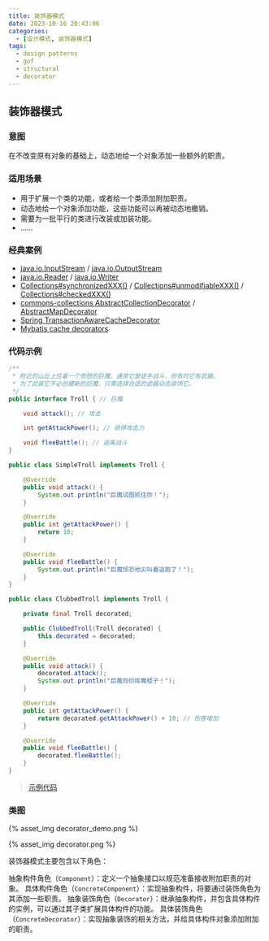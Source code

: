 ```yaml
---
title: 装饰器模式
date: 2023-10-16 20:43:06
categories:
  - [设计模式, 装饰器模式]
tags:
  - design patterns
  - gof
  - structural
  - decorator
---
```


## 装饰器模式

### 意图

在不改变原有对象的基础上，动态地给一个对象添加一些额外的职责。

### 适用场景

- 用于扩展一个类的功能，或者给一个类添加附加职责。
- 动态地给一个对象添加功能，这些功能可以再被动态地撤销。
- 需要为一批平行的类进行改装或加装功能。
- ......

<!-- more -->

### 经典案例

- [java.io.InputStream](http://docs.oracle.com/javase/8/docs/api/java/io/InputStream.html) / [java.io.OutputStream](http://docs.oracle.com/javase/8/docs/api/java/io/OutputStream.html)
- [java.io.Reader](http://docs.oracle.com/javase/8/docs/api/java/io/Reader.html) / [java.io.Writer](http://docs.oracle.com/javase/8/docs/api/java/io/Writer.html)
- [Collections#synchronizedXXX()](http://docs.oracle.com/javase/8/docs/api/java/util/Collections.html#synchronizedCollection-java.util.Collection-) / [Collections#unmodifiableXXX()](http://docs.oracle.com/javase/8/docs/api/java/util/Collections.html#unmodifiableCollection-java.util.Collection-) / [Collections#checkedXXX()](http://docs.oracle.com/javase/8/docs/api/java/util/Collections.html#checkedCollection-java.util.Collection-java.lang.Class-)
- [commons-collections AbstractCollectionDecorator](https://commons.apache.org/proper/commons-collections/javadocs/api-4.4/org/apache/commons/collections4/collection/AbstractCollectionDecorator.html) / [AbstractMapDecorator](https://commons.apache.org/proper/commons-collections/javadocs/api-4.4/org/apache/commons/collections4/map/AbstractMapDecorator.html)
- [Spring TransactionAwareCacheDecorator](https://docs.spring.io/spring-framework/docs/5.3.29/javadoc-api/org/springframework/cache/transaction/TransactionAwareCacheDecorator.html)
- [Mybatis cache decorators](https://mybatis.org/mybatis-3/zh/apidocs/org/apache/ibatis/cache/decorators/package-summary.html)

### 代码示例

```java
/**
 * 附近的山丘上住着一个愤怒的巨魔。通常它是徒手战斗，但有时它有武器。
 * 为了武装它不必创建新的巨魔，只需选择合适的武器动态装饰它。
 */
public interface Troll { // 巨魔

    void attack(); // 攻击

    int getAttackPower(); // 获得攻击力

    void fleeBattle(); // 逃离战斗
}

public class SimpleTroll implements Troll {

    @Override
    public void attack() {
        System.out.println("巨魔试图抓住你！");
    }

    @Override
    public int getAttackPower() {
        return 10;
    }

    @Override
    public void fleeBattle() {
        System.out.println("巨魔惊恐地尖叫着逃跑了！");
    }
}

public class ClubbedTroll implements Troll {

    private final Troll decorated;

    public ClubbedTroll(Troll decorated) {
        this.decorated = decorated;
    }

    @Override
    public void attack() {
        decorated.attack();
        System.out.println("巨魔向你挥舞棍子！");
    }

    @Override
    public int getAttackPower() {
        return decorated.getAttackPower() + 10; // 伤害增加
    }

    @Override
    public void fleeBattle() {
        decorated.fleeBattle();
    }
}
```

> [示例代码]()

### 类图

{% asset_img decorator_demo.png %}

{% asset_img decorator.png %}

装饰器模式主要包含以下角色：

抽象构件角色（`Component`）：定义一个抽象接口以规范准备接收附加职责的对象。
具体构件角色（`ConcreteComponent`）：实现抽象构件，将要通过装饰角色为其添加一些职责。
抽象装饰角色（`Decorator`）：继承抽象构件，并包含具体构件的实例，可以通过其子类扩展具体构件的功能。
具体装饰角色（`ConcreteDecorator`）：实现抽象装饰的相关方法，并给具体构件对象添加附加的职责。
